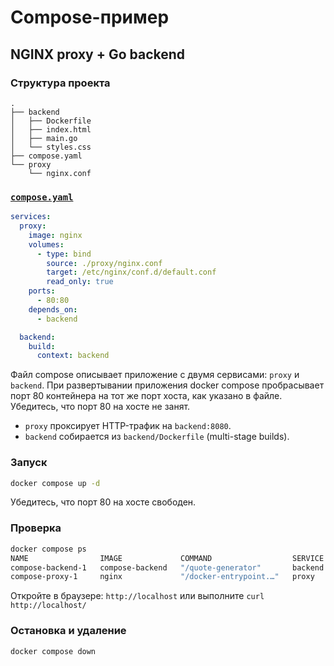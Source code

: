 # Compose-пример
## NGINX proxy + Go backend

### Структура проекта
```
.
├── backend
│   ├── Dockerfile
│   ├── index.html
│   ├── main.go
│   └── styles.css
├── compose.yaml
└── proxy
    └── nginx.conf
```

### [`compose.yaml`](compose.yaml)
```yaml
services:
  proxy:
    image: nginx
    volumes:
      - type: bind
        source: ./proxy/nginx.conf
        target: /etc/nginx/conf.d/default.conf
        read_only: true
    ports:
      - 80:80
    depends_on:
      - backend

  backend:
    build:
      context: backend
```

Файл compose описывает приложение с двумя сервисами: `proxy` и `backend`.
При развертывании приложения docker compose пробрасывает порт 80 контейнера на тот же порт хоста, как указано в файле.
Убедитесь, что порт 80 на хосте не занят.

- `proxy` проксирует HTTP-трафик на `backend:8080`.
- `backend` собирается из `backend/Dockerfile` (multi-stage builds).

### Запуск

```bash
docker compose up -d
```

Убедитесь, что порт 80 на хосте свободен.

### Проверка
```bash
docker compose ps
NAME                IMAGE             COMMAND                  SERVICE   CREATED          STATUS          PORTS
compose-backend-1   compose-backend   "/quote-generator"       backend   15 minutes ago   Up 15 minutes   8080/tcp
compose-proxy-1     nginx             "/docker-entrypoint.…"   proxy     15 minutes ago   Up 15 minutes   0.0.0.0:80->80/tcp, [::]:80->80/tcp
```

Откройте в браузере: `http://localhost` или выполните `curl http://localhost/`

### Остановка и удаление
```bash
docker compose down
```
